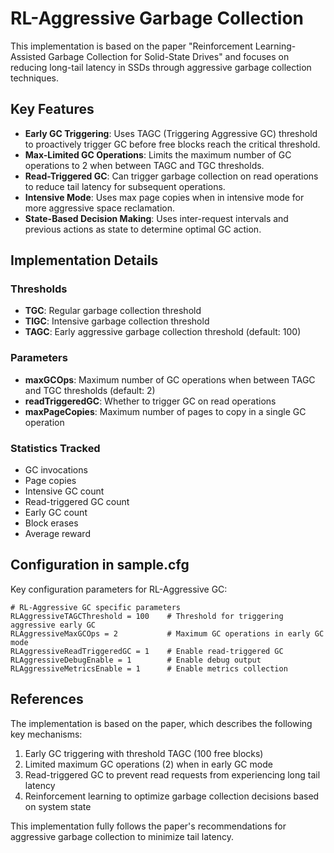 # RL-Aggressive Garbage Collection

This implementation is based on the paper "Reinforcement Learning-Assisted Garbage Collection for Solid-State Drives" and focuses on reducing long-tail latency in SSDs through aggressive garbage collection techniques.

## Key Features

- **Early GC Triggering**: Uses TAGC (Triggering Aggressive GC) threshold to proactively trigger GC before free blocks reach the critical threshold.
- **Max-Limited GC Operations**: Limits the maximum number of GC operations to 2 when between TAGC and TGC thresholds.
- **Read-Triggered GC**: Can trigger garbage collection on read operations to reduce tail latency for subsequent operations.
- **Intensive Mode**: Uses max page copies when in intensive mode for more aggressive space reclamation.
- **State-Based Decision Making**: Uses inter-request intervals and previous actions as state to determine optimal GC action.

## Implementation Details

### Thresholds
- **TGC**: Regular garbage collection threshold
- **TIGC**: Intensive garbage collection threshold
- **TAGC**: Early aggressive garbage collection threshold (default: 100)

### Parameters
- **maxGCOps**: Maximum number of GC operations when between TAGC and TGC thresholds (default: 2)
- **readTriggeredGC**: Whether to trigger GC on read operations
- **maxPageCopies**: Maximum number of pages to copy in a single GC operation

### Statistics Tracked
- GC invocations
- Page copies
- Intensive GC count
- Read-triggered GC count
- Early GC count
- Block erases
- Average reward

## Configuration in sample.cfg

Key configuration parameters for RL-Aggressive GC:

```
# RL-Aggressive GC specific parameters
RLAggressiveTAGCThreshold = 100    # Threshold for triggering aggressive early GC
RLAggressiveMaxGCOps = 2           # Maximum GC operations in early GC mode
RLAggressiveReadTriggeredGC = 1    # Enable read-triggered GC
RLAggressiveDebugEnable = 1        # Enable debug output
RLAggressiveMetricsEnable = 1      # Enable metrics collection
```

## References

The implementation is based on the paper, which describes the following key mechanisms:

1. Early GC triggering with threshold TAGC (100 free blocks)
2. Limited maximum GC operations (2) when in early GC mode
3. Read-triggered GC to prevent read requests from experiencing long tail latency
4. Reinforcement learning to optimize garbage collection decisions based on system state

This implementation fully follows the paper's recommendations for aggressive garbage collection to minimize tail latency. 